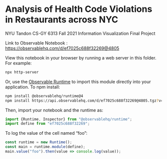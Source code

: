 # Analysis of Health Code Violations in Restaurants across NYC

NYU Tandon CS-GY 6313 Fall 2021 Information Visualization Final Project

Link to Observable Notebook : https://observablehq.com/d/ef7025c688f32269@4805

View this notebook in your browser by running a web server in this folder. For
example:

~~~sh
npx http-server
~~~

Or, use the [Observable Runtime](https://github.com/observablehq/runtime) to
import this module directly into your application. To npm install:

~~~sh
npm install @observablehq/runtime@4
npm install https://api.observablehq.com/d/ef7025c688f32269@4805.tgz?v=3
~~~

Then, import your notebook and the runtime as:

~~~js
import {Runtime, Inspector} from "@observablehq/runtime";
import define from "ef7025c688f32269";
~~~

To log the value of the cell named “foo”:

~~~js
const runtime = new Runtime();
const main = runtime.module(define);
main.value("foo").then(value => console.log(value));
~~~

